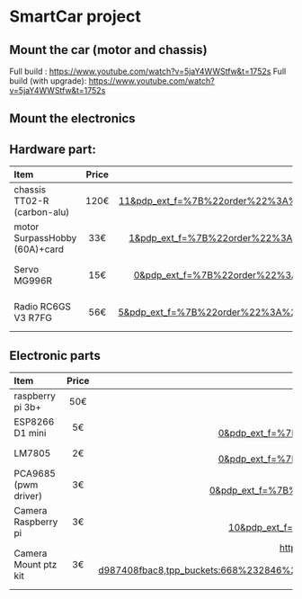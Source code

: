 # SmartCar project

## Mount the car (motor and chassis)

Full build : https://www.youtube.com/watch?v=5jaY4WWStfw&t=1752s
Full build (with upgrade): https://www.youtube.com/watch?v=5jaY4WWStfw&t=1752s

## Mount the electronics



## Hardware part:
| Item              | Price    | Link |
| :---------------- | :------: | ----------------------------------------------------------------------------------------------------------------------------------------------------------------------------------------------------------------------------------------------------------------------------------------------------------------------------------------------------------------------------------------------------------------------------------------------------------------------------------------------------------------------------------------------------------------------------------------------------------------: |
chassis TT02-R (carbon-alu) | 120€ |  https://fr.aliexpress.com/item/1005007610264496.html?spm=a2g0o.productlist.main.12.76a7TJbKTJbKoo&algo_pvid=63f3f2d3-7832-4c45-9358-9b56eefea020&algo_exp_id=63f3f2d3-7832-4c45-9358-9b56eefea020-11&pdp_ext_f=%7B%22order%22%3A%2238%22%2C%22eval%22%3A%221%22%7D&pdp_npi=4%40dis%21EUR%21329.36%21108.69%21%21%212664.72%21879.36%21%402103867617500937454246013e371a%2112000041496358494%21sea%21BE%213294809779%21X&curPageLogUid=ZWm2PIl0acht&utparam-url=scene%3Asearch%7Cquery_from%3A
motor SurpassHobby (60A)+card | 33€ | https://fr.aliexpress.com/item/1005006742987156.html?spm=a2g0o.productlist.main.2.4ac16a93vRI7ax&algo_pvid=ae2e9803-f77a-4600-9eb1-5af927e05599&aem_p4p_detail=202506161012533678679071203120000042013&algo_exp_id=ae2e9803-f77a-4600-9eb1-5af927e05599-1&pdp_ext_f=%7B%22order%22%3A%221755%22%2C%22eval%22%3A%221%22%7D&pdp_npi=4%40dis%21EUR%2197.82%2127.39%21%21%21791.42%21221.60%21%40211b876e17500939734093277e5acd%2112000038163192471%21sea%21BE%213294809779%21X&curPageLogUid=SaZgQMfJ4yLL&utparam-url=scene%3Asearch%7Cquery_from%3A&search_p4p_id=202506161012533678679071203120000042013_1
Servo MG996R | 15€ | https://fr.aliexpress.com/item/1005007395940830.html?spm=a2g0o.productlist.main.1.e8db1248nHliAb&algo_pvid=c6ef145c-b931-4659-b939-4924d33599bd&algo_exp_id=c6ef145c-b931-4659-b939-4924d33599bd-0&pdp_ext_f=%7B%22order%22%3A%22579%22%2C%22eval%22%3A%221%22%7D&pdp_npi=4%40dis%21EUR%2157.11%2115.99%21%21%21462.06%21129.37%21%40211b81a317500940457661297e4a8a%2112000040576263131%21sea%21BE%213294809779%21X&curPageLogUid=zNX3LP8QvdrS&utparam-url=scene%3Asearch%7Cquery_from%3A
Radio RC6GS V3 R7FG | 56€ | https://fr.aliexpress.com/item/1005005190722412.html?spm=a2g0o.productlist.main.6.44afWD9lWD9luq&algo_pvid=57644be9-5321-4dba-a2b3-ed7f71073b1d&algo_exp_id=57644be9-5321-4dba-a2b3-ed7f71073b1d-5&pdp_ext_f=%7B%22order%22%3A%22875%22%2C%22eval%22%3A%221%22%7D&pdp_npi=4%40dis%21EUR%21163.53%2145.79%21%21%211323.09%21370.47%21%40211b61bb17500941465907656e5366%2112000032058485923%21sea%21BE%213294809779%21X&curPageLogUid=Cs8yVya946Mv&utparam-url=scene%3Asearch%7Cquery_from%3A


## Electronic parts
| Item              | Price    | Link |
| :---------------- | :------: | ---: |
raspberry pi 3b+  | 50€      | https://shop.mchobby.be/fr/cartes-meres/1326-raspberry-pi-3-b-plus-de-stock--3232100013261.html?src=raspberrypi |
ESP8266 D1 mini   |  5€      | D1 mini type C https://fr.aliexpress.com/item/1005006018009983.html?spm=a2g0o.productlist.main.1.36a35e1dN388i4&algo_pvid=6f36d003-d340-4944-aac7-bcdfb09d4ee2&algo_exp_id=6f36d003-d340-4944-aac7-bcdfb09d4ee2-0&pdp_ext_f=%7B%22order%22%3A%22975%22%2C%22eval%22%3A%221%22%7D&pdp_npi=4%40dis%21EUR%217.72%212.62%21%21%2162.50%2121.25%21%4021038e1e17500946019538144e9912%2112000035516008090%21sea%21BE%213294809779%21X&curPageLogUid=vGzTPk04ObO7&utparam-url=scene%3Asearch%7Cquery_from%3A 
LM7805            | 2€       | https://fr.aliexpress.com/item/1005006018009983.html?spm=a2g0o.productlist.main.1.36a35e1dN388i4&algo_pvid=6f36d003-d340-4944-aac7-bcdfb09d4ee2&algo_exp_id=6f36d003-d340-4944-aac7-bcdfb09d4ee2-0&pdp_ext_f=%7B%22order%22%3A%22975%22%2C%22eval%22%3A%221%22%7D&pdp_npi=4%40dis%21EUR%217.72%212.62%21%21%2162.50%2121.25%21%4021038e1e17500946019538144e9912%2112000035516008090%21sea%21BE%213294809779%21X&curPageLogUid=vGzTPk04ObO7&utparam-url=scene%3Asearch%7Cquery_from%3A
PCA9685 (pwm driver) | 3€ | https://fr.aliexpress.com/item/1005007463410769.html?spm=a2g0o.productlist.main.1.12fe61f081PoTI&algo_pvid=2e555d53-31d9-4a82-bcd7-1c86b389a75f&algo_exp_id=2e555d53-31d9-4a82-bcd7-1c86b389a75f-0&pdp_ext_f=%7B%22order%22%3A%2212%22%2C%22eval%22%3A%221%22%7D&pdp_npi=4%40dis%21EUR%2112.63%213.41%21%21%21102.22%2127.60%21%40211b61d017500947473232504e5ddc%2112000040858588834%21sea%21BE%213294809779%21X&curPageLogUid=DMC6PQU9vEyV&utparam-url=scene%3Asearch%7Cquery_from%3A
Camera Raspberry pi | 3€ | https://fr.aliexpress.com/item/1005003386791483.html?spm=a2g0o.productlist.main.11.52124185rhdlPS&algo_pvid=a3403bdd-846b-4692-9dfa-2fedbec6b804&algo_exp_id=a3403bdd-846b-4692-9dfa-2fedbec6b804-10&pdp_ext_f=%7B%22order%22%3A%22834%22%2C%22eval%22%3A%221%22%7D&pdp_npi=4%40dis%21EUR%214.20%213.91%21%21%214.73%214.40%21%40210384b217500948590273795e0cef%2112000034511448969%21sea%21BE%213294809779%21X&curPageLogUid=udnkhLCQ3K52&utparam-url=scene%3Asearch%7Cquery_from%3A
Camera Mount ptz kit | 3€ | https://fr.aliexpress.com/item/1005007479053402.html?spm=a2g0o.detail.pcDetailTopMoreOtherSeller.11.31b9b31nb31nZJ&gps-id=pcDetailTopMoreOtherSeller&scm=1007.14452.396806.0&scm_id=1007.14452.396806.0&scm-url=1007.14452.396806.0&pvid=80e05349-4a08-4488-93fc-d987408fbac8&_t=gps-id:pcDetailTopMoreOtherSeller,scm-url:1007.14452.396806.0,pvid:80e05349-4a08-4488-93fc-d987408fbac8,tpp_buckets:668%232846%238114%231999&pdp_ext_f=%7B%22order%22%3A%22233%22%2C%22eval%22%3A%221%22%2C%22sceneId%22%3A%2230050%22%7D&pdp_npi=4%40dis%21EUR%213.36%212.99%21%21%2127.18%2124.19%21%402103892f17500949716868514e1389%2112000040920567014%21rec%21BE%213294809779%21X&utparam-url=scene%3ApcDetailTopMoreOtherSeller%7Cquery_from%3A&search_p4p_id=202506161029317266739719906029798847_10
